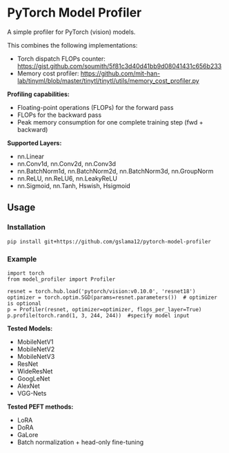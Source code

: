 # PyTorch Model Profiler
A simple profiler for PyTorch (vision) models.

This combines the following implementations:
- Torch dispatch FLOPs counter: https://gist.github.com/soumith/5f81c3d40d41bb9d08041431c656b233
- Memory cost profiler: https://github.com/mit-han-lab/tinyml/blob/master/tinytl/tinytl/utils/memory_cost_profiler.py

**Profiling capabilities:**
- Floating-point operations (FLOPs) for the forward pass
- FLOPs for the backward pass
- Peak memory consumption for one complete training step (fwd + backward)

**Supported Layers:**
- nn.Linear
- nn.Conv1d, nn.Conv2d, nn.Conv3d
- nn.BatchNorm1d, nn.BatchNorm2d, nn.BatchNorm3d, nn.GroupNorm
- nn.ReLU, nn.ReLU6, nn.LeakyReLU
- nn.Sigmoid, nn.Tanh, Hswish, Hsigmoid

## Usage
### Installation
```
pip install git+https://github.com/gslama12/pytorch-model-profiler
```

### Example
```
import torch
from model_profiler import Profiler

resnet = torch.hub.load('pytorch/vision:v0.10.0', 'resnet18')
optimizer = torch.optim.SGD(params=resnet.parameters())  # optimizer is optional
p = Profiler(resnet, optimizer=optimizer, flops_per_layer=True)
p.profile(torch.rand(1, 3, 244, 244))  #specify model input
```

**Tested Models:**
- MobileNetV1
- MobileNetV2
- MobileNetV3
- ResNet
- WideResNet
- GoogLeNet
- AlexNet
- VGG-Nets

**Tested PEFT methods:**
- LoRA
- DoRA
- GaLore
- Batch normalization + head-only fine-tuning
